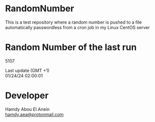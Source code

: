 # RandomNumber    
This is a test repository where a random number is pushed to a file automatically passwordless from a cron job in my Linux CentOS server    
# Random Number of the last run   
5107
      
Last update (GMT +1)    
01/24/24 02:00:01
# Developer    
Hamdy Abou El Anein   
hamdy.aea@protonmail.com
